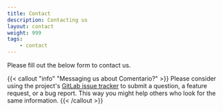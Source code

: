 ```yaml
---
title: Contact
description: Contacting us
layout: contact
weight: 999
tags:
    - contact
---
```


Please fill out the below form to contact us.

{{< callout "info" "Messaging us about Comentario?" >}}
Please consider using the project's [GitLab issue tracker](https://gitlab.com/comentario/comentario/-/issues) to submit a question, a feature request, or a bug report. This way you might help others who look for the same information.
{{< /callout >}}

